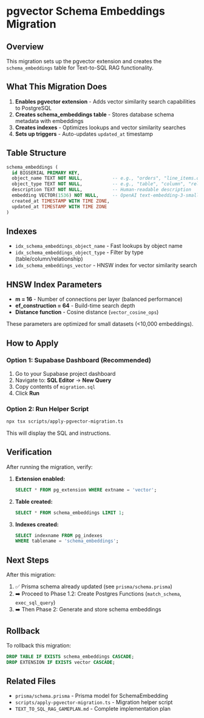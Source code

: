 # pgvector Schema Embeddings Migration

## Overview

This migration sets up the pgvector extension and creates the `schema_embeddings` table for Text-to-SQL RAG functionality.

## What This Migration Does

1. **Enables pgvector extension** - Adds vector similarity search capabilities to PostgreSQL
2. **Creates schema_embeddings table** - Stores database schema metadata with embeddings
3. **Creates indexes** - Optimizes lookups and vector similarity searches
4. **Sets up triggers** - Auto-updates `updated_at` timestamp

## Table Structure

```sql
schema_embeddings (
  id BIGSERIAL PRIMARY KEY,
  object_name TEXT NOT NULL,           -- e.g., "orders", "line_items.quantity"
  object_type TEXT NOT NULL,           -- e.g., "table", "column", "relationship"
  description TEXT NOT NULL,           -- Human-readable description
  embedding VECTOR(1536) NOT NULL,     -- OpenAI text-embedding-3-small
  created_at TIMESTAMP WITH TIME ZONE,
  updated_at TIMESTAMP WITH TIME ZONE
)
```

## Indexes

- `idx_schema_embeddings_object_name` - Fast lookups by object name
- `idx_schema_embeddings_object_type` - Filter by type (table/column/relationship)
- `idx_schema_embeddings_vector` - HNSW index for vector similarity search

## HNSW Index Parameters

- **m = 16** - Number of connections per layer (balanced performance)
- **ef_construction = 64** - Build-time search depth
- **Distance function** - Cosine distance (`vector_cosine_ops`)

These parameters are optimized for small datasets (<10,000 embeddings).

## How to Apply

### Option 1: Supabase Dashboard (Recommended)

1. Go to your Supabase project dashboard
2. Navigate to: **SQL Editor** → **New Query**
3. Copy contents of `migration.sql`
4. Click **Run**

### Option 2: Run Helper Script

```bash
npx tsx scripts/apply-pgvector-migration.ts
```

This will display the SQL and instructions.

## Verification

After running the migration, verify:

1. **Extension enabled:**
   ```sql
   SELECT * FROM pg_extension WHERE extname = 'vector';
   ```

2. **Table created:**
   ```sql
   SELECT * FROM schema_embeddings LIMIT 1;
   ```

3. **Indexes created:**
   ```sql
   SELECT indexname FROM pg_indexes
   WHERE tablename = 'schema_embeddings';
   ```

## Next Steps

After this migration:

1. ✅ Prisma schema already updated (see `prisma/schema.prisma`)
2. ➡️ Proceed to Phase 1.2: Create Postgres Functions (`match_schema`, `exec_sql_query`)
3. ➡️ Then Phase 2: Generate and store schema embeddings

## Rollback

To rollback this migration:

```sql
DROP TABLE IF EXISTS schema_embeddings CASCADE;
DROP EXTENSION IF EXISTS vector CASCADE;
```

## Related Files

- `prisma/schema.prisma` - Prisma model for SchemaEmbedding
- `scripts/apply-pgvector-migration.ts` - Migration helper script
- `TEXT_TO_SQL_RAG_GAMEPLAN.md` - Complete implementation plan
